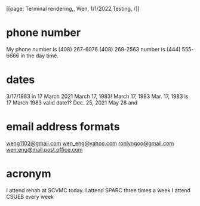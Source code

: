 [[page: Terminal rendering,, Wen, 1/1/2022,Testing, /]]

# phone number

My phone number is (408) 267-6076
(408) 269-2563
number is (444) 555-6666 in the day time.

# dates

3/17/1983
in 17 March 2021
March 17, 1983!
March 17, 1983
Mar. 17, 1983
is 17 March 1983 valid date1?
Dec. 25, 2021
May 28 and

# email address formats

weng1102@gmail.com
wen_eng@yahoo.com
ronlyngoo@gmail.com
wen.eng@mail.post.office.com

# acronym

I attend rehab at SCVMC today.
I attend SPARC three times a week
I attend CSUEB every week
